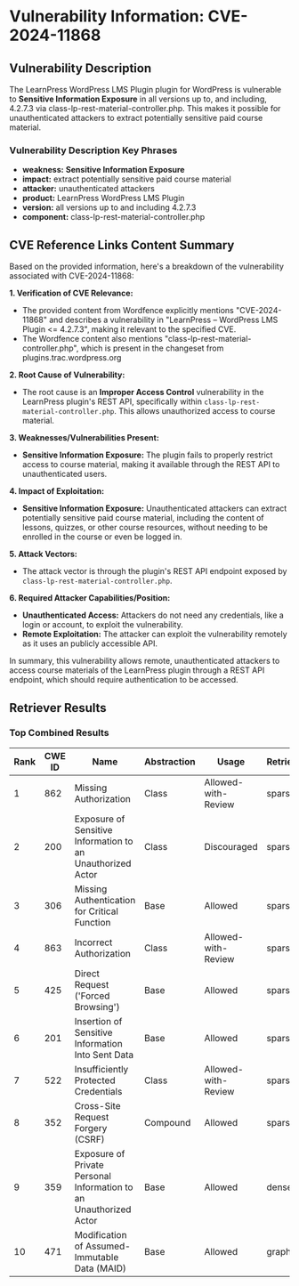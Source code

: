 # Vulnerability Information: CVE-2024-11868

## Vulnerability Description
The LearnPress WordPress LMS Plugin plugin for WordPress is vulnerable to **Sensitive Information Exposure** in all versions up to, and including, 4.2.7.3 via class-lp-rest-material-controller.php. This makes it possible for unauthenticated attackers to extract potentially sensitive paid course material.

### Vulnerability Description Key Phrases
- **weakness:** **Sensitive Information Exposure**
- **impact:** extract potentially sensitive paid course material
- **attacker:** unauthenticated attackers
- **product:** LearnPress WordPress LMS Plugin
- **version:** all versions up to and including 4.2.7.3
- **component:** class-lp-rest-material-controller.php

## CVE Reference Links Content Summary
Based on the provided information, here's a breakdown of the vulnerability associated with CVE-2024-11868:

**1. Verification of CVE Relevance:**
   - The provided content from Wordfence explicitly mentions "CVE-2024-11868" and describes a vulnerability in "LearnPress – WordPress LMS Plugin <= 4.2.7.3", making it relevant to the specified CVE.
  - The Wordfence content also mentions "class-lp-rest-material-controller.php", which is present in the changeset from plugins.trac.wordpress.org

**2. Root Cause of Vulnerability:**

   - The root cause is an **Improper Access Control** vulnerability in the LearnPress plugin's REST API, specifically within `class-lp-rest-material-controller.php`. This allows unauthorized access to course material.

**3. Weaknesses/Vulnerabilities Present:**

   - **Sensitive Information Exposure:** The plugin fails to properly restrict access to course material, making it available through the REST API to unauthenticated users.

**4. Impact of Exploitation:**

   - **Sensitive Information Exposure:** Unauthenticated attackers can extract potentially sensitive paid course material, including the content of lessons, quizzes, or other course resources, without needing to be enrolled in the course or even be logged in.
   
**5. Attack Vectors:**
   - The attack vector is through the plugin's REST API endpoint exposed by `class-lp-rest-material-controller.php`.

**6. Required Attacker Capabilities/Position:**

   - **Unauthenticated Access:** Attackers do not need any credentials, like a login or account, to exploit the vulnerability.
   - **Remote Exploitation:** The attacker can exploit the vulnerability remotely as it uses an publicly accessible API.

In summary, this vulnerability allows remote, unauthenticated attackers to access course materials of the LearnPress plugin through a REST API endpoint, which should require authentication to be accessed.

## Retriever Results

### Top Combined Results

| Rank | CWE ID | Name | Abstraction | Usage  | Retrievers | Individual Scores |
|------|--------|------|-------------|-------|------------|-------------------|
| 1 | 862 | Missing Authorization | Class | Allowed-with-Review | sparse | 0.262 |
| 2 | 200 | Exposure of Sensitive Information to an Unauthorized Actor | Class | Discouraged | sparse | 0.256 |
| 3 | 306 | Missing Authentication for Critical Function | Base | Allowed | sparse | 0.256 |
| 4 | 863 | Incorrect Authorization | Class | Allowed-with-Review | sparse | 0.254 |
| 5 | 425 | Direct Request ('Forced Browsing') | Base | Allowed | sparse | 0.245 |
| 6 | 201 | Insertion of Sensitive Information Into Sent Data | Base | Allowed | sparse | 0.244 |
| 7 | 522 | Insufficiently Protected Credentials | Class | Allowed-with-Review | sparse | 0.242 |
| 8 | 352 | Cross-Site Request Forgery (CSRF) | Compound | Allowed | sparse | 0.241 |
| 9 | 359 | Exposure of Private Personal Information to an Unauthorized Actor | Base | Allowed | dense | 0.504 |
| 10 | 471 | Modification of Assumed-Immutable Data (MAID) | Base | Allowed | graph | 0.003 |

